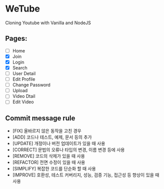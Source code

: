 # WeTube

Cloning Youtube with Vanilla and NodeJS

## Pages:

- [ ] Home
- [x] Join
- [x] Login
- [x] Search
- [ ] User Detail
- [ ] Edit Profile
- [ ] Change Password
- [ ] Upload
- [ ] Video Dtail
- [ ] Edit Video

## Commit message rule

- [FIX] 올바르지 않은 동작을 고친 경우
- [ADD] 코드나 테스트, 예제, 문서 등의 추가
- [UPDATE] 개정이나 버전 업데이트가 있을 때 사용
- [CORRECT] 문법의 오류나 타입의 변경, 이름 변경 등에 사용
- [REMOVE] 코드의 삭제가 있을 때 사용
- [REFACTOR] 전면 수정이 있을 때 사용
- [SIMPLIFY] 복잡한 코드를 단순화 할 때 사용
- [IMPROVE] 호환성, 테스트 커버리지, 성능, 검증 기능, 접근성 등 향상이 있을 때 사용
